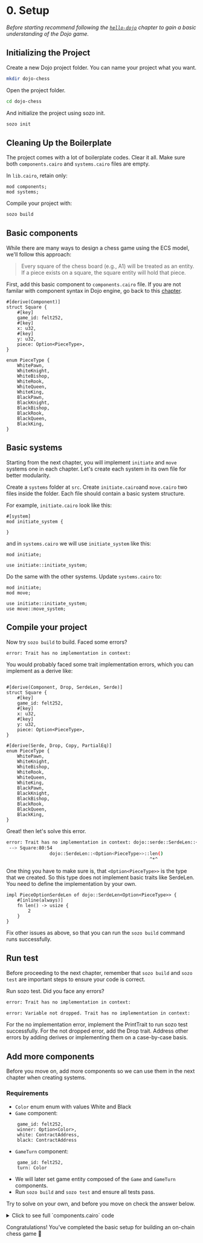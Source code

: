 # 0. Setup

_Before starting recommend following the [`hello-dojo`](../../cairo/hello-dojo.md) chapter to gain a basic understanding of the Dojo game._

## Initializing the Project

Create a new Dojo project folder. You can name your project what you want.

```sh
mkdir dojo-chess
```

Open the project folder.

```sh
cd dojo-chess
```

And initialize the project using sozo init.

```sh
sozo init
```

## Cleaning Up the Boilerplate

The project comes with a lot of boilerplate codes. Clear it all. Make sure both `components.cairo` and `systems.cairo` files are empty.

In `lib.cairo`, retain only:

```rust,ignore
mod components;
mod systems;
```

Compile your project with:

```sh
sozo build
```

## Basic components

While there are many ways to design a chess game using the ECS model, we'll follow this approach:

> Every square of the chess board (e.g., A1) will be treated as an entity. If a piece exists on a square, the square entity will hold that piece.

First, add this basic component to `components.cairo` file. If you are not familar with component syntax in Dojo engine, go back to this [chapter](../../framework/cairo/components.md).

```rust,ignore
#[derive(Component)]
struct Square {
    #[key]
    game_id: felt252,
    #[key]
    x: u32,
    #[key]
    y: u32,
    piece: Option<PieceType>,
}

enum PieceType {
    WhitePawn,
    WhiteKnight,
    WhiteBishop,
    WhiteRook,
    WhiteQueen,
    WhiteKing,
    BlackPawn,
    BlackKnight,
    BlackBishop,
    BlackRook,
    BlackQueen,
    BlackKing,
}
```

## Basic systems

Starting from the next chapter, you will implement `initiate` and `move` systems one in each chapter. Let's create each system in its own file for better modularity.

Create a `systems` folder at `src`. Create `initiate.cairo`and `move.cairo` two files inside the folder. Each file should contain a basic system structure.

For example, `initiate.cairo` look like this:

```rust,ignore
#[system]
mod initiate_system {

}
```

and in `systems.cairo` we will use `initiate_system` like this:

```rust,ignore
mod initiate;

use initiate::initiate_system;
```

Do the same with the other systems. Update `systems.cairo` to:

```rust,ignore
mod initiate;
mod move;

use initiate::initiate_system;
use move::move_system;
```

## Compile your project

Now try `sozo build` to build. Faced some errors?

```sh
error: Trait has no implementation in context:
```

You would probably faced some trait implementation errors, which you can implement as a derive like:

```rust,ignore

#[derive(Component, Drop, SerdeLen, Serde)]
struct Square {
    #[key]
    game_id: felt252,
    #[key]
    x: u32,
    #[key]
    y: u32,
    piece: Option<PieceType>,
}

#[derive(Serde, Drop, Copy, PartialEq)]
enum PieceType {
    WhitePawn,
    WhiteKnight,
    WhiteBishop,
    WhiteRook,
    WhiteQueen,
    WhiteKing,
    BlackPawn,
    BlackKnight,
    BlackBishop,
    BlackRook,
    BlackQueen,
    BlackKing,
}
```

Great! then let's solve this error.

```sh
error: Trait has no implementation in context: dojo::serde::SerdeLen::<core::option::Option::<dojo_chess::components::PieceType>>
 --> Square:80:54
                dojo::SerdeLen::<Option<PieceType>>::len()
                                                     ^*^
```

One thing you have to make sure is, that `<Option<PieceType>>` is the type that we created. So this type does not implement basic traits like SerdeLen. You need to define the implementation by your own.

```rust,ignore
impl PieceOptionSerdeLen of dojo::SerdeLen<Option<PieceType>> {
    #[inline(always)]
    fn len() -> usize {
        2
    }
}
```

Fix other issues as above, so that you can run the `sozo build` command runs successfully.

## Run test

Before proceeding to the next chapter, remember that `sozo build` and `sozo test` are important steps to ensure your code is correct.

Run sozo test. Did you face any errors?

```sh
error: Trait has no implementation in context:
```

```sh
error: Variable not dropped. Trait has no implementation in context:
```

For the no implementation error, implement the PrintTrait to run sozo test successfully. For the not dropped error, add the Drop trait. Address other errors by adding derives or implementing them on a case-by-case basis.

## Add more components

Before you move on, add more components so we can use them in the next chapter when creating systems.

### Requirements

- `Color` enum enum with values White and Black
- `Game` component:

```rust,ignore
    game_id: felt252,
    winner: Option<Color>,
    white: ContractAddress,
    black: ContractAddress
```

- `GameTurn` component:

```rust,ignore
    game_id: felt252,
    turn: Color
```

- We will later set game entity composed of the `Game` and `GameTurn` components.
- Run `sozo build` and `sozo test` and ensure all tests pass.

Try to solve on your own, and before you move on check the answer below.

<details>
<summary>Click to see full `components.cairo` code</summary>

```rust,ignore
use debug::PrintTrait;
use starknet::ContractAddress;

#[derive(Component, Drop, SerdeLen, Serde)]
struct Square {
    #[key]
    game_id: felt252,
    #[key]
    x: u32,
    #[key]
    y: u32,
    piece: Option<PieceType>,
}

#[derive(Serde, Drop, Copy, PartialEq)]
enum PieceType {
    WhitePawn,
    WhiteKnight,
    WhiteBishop,
    WhiteRook,
    WhiteQueen,
    WhiteKing,
    BlackPawn,
    BlackKnight,
    BlackBishop,
    BlackRook,
    BlackQueen,
    BlackKing,
}

#[derive(Serde, Drop, Copy, PartialEq)]
enum Color {
    White,
    Black,
}


impl PieceOptionSerdeLen of dojo::SerdeLen<Option<PieceType>> {
    #[inline(always)]
    fn len() -> usize {
        2
    }
}

impl ColorPrintTrait of PrintTrait<Color> {
    #[inline(always)]
    fn print(self: Color) {
        match self {
            Color::White(_) => {
                'White'.print();
            },
            Color::Black(_) => {
                'Black'.print();
            },
        }
    }
}

impl ColorOptionPrintTrait of PrintTrait<Option<Color>> {
    #[inline(always)]
    fn print(self: Option<Color>) {
        match self {
            Option::Some(color) => {
                color.print();
            },
            Option::None(_) => {
                'None'.print();
            }
        }
    }
}


impl BoardPrintTrait of PrintTrait<(u32, u32)> {
    #[inline(always)]
    fn print(self: (u32, u32)) {
        let (x, y): (u32, u32) = self;
        x.print();
        y.print();
    }
}


impl PieceTypeOptionPrintTrait of PrintTrait<Option<PieceType>> {
    #[inline(always)]
    fn print(self: Option<PieceType>) {
        match self {
            Option::Some(piece_type) => {
                piece_type.print();
            },
            Option::None(_) => {
                'None'.print();
            }
        }
    }
}


impl PieceTypePrintTrait of PrintTrait<PieceType> {
    #[inline(always)]
    fn print(self: PieceType) {
        match self {
            PieceType::WhitePawn(_) => {
                'WhitePawn'.print();
            },
            PieceType::WhiteKnight(_) => {
                'WhiteKnight'.print();
            },
            PieceType::WhiteBishop(_) => {
                'WhiteBishop'.print();
            },
            PieceType::WhiteRook(_) => {
                'WhiteRook'.print();
            },
            PieceType::WhiteQueen(_) => {
                'WhiteQueen'.print();
            },
            PieceType::WhiteKing(_) => {
                'WhiteKing'.print();
            },
            PieceType::BlackPawn(_) => {
                'BlackPawn'.print();
            },
            PieceType::BlackKnight(_) => {
                'BlackKnight'.print();
            },
            PieceType::BlackBishop(_) => {
                'BlackBishop'.print();
            },
            PieceType::BlackRook(_) => {
                'BlackRook'.print();
            },
            PieceType::BlackQueen(_) => {
                'BlackQueen'.print();
            },
            PieceType::BlackKing(_) => {
                'BlackKing'.print();
            },
        }
    }
}

impl ColorSerdeLen of dojo::SerdeLen<Color> {
    #[inline(always)]
    fn len() -> usize {
        1
    }
}

#[derive(Component, Drop, SerdeLen, Serde)]
struct Game {
    /// game id, computed as follows pedersen_hash(player1_address, player2_address)
    #[key]
    game_id: felt252,
    winner: Option<Color>,
    white: ContractAddress,
    black: ContractAddress
}


#[derive(Component, Drop, SerdeLen, Serde)]
struct GameTurn {
    #[key]
    game_id: felt252,
    turn: Color,
}

impl OptionPieceColorSerdeLen of dojo::SerdeLen<Option<Color>> {
    #[inline(always)]
    fn len() -> usize {
        1
    }
}

```

</details>

Congratulations! You've completed the basic setup for building an on-chain chess game 🎉
